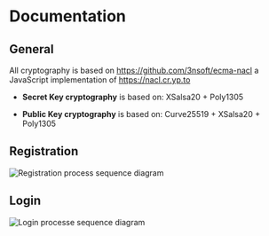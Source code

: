 # Documentation

## General
All cryptography is based on https://github.com/3nsoft/ecma-nacl a JavaScript implementation of https://nacl.cr.yp.to

- **Secret Key cryptography** is based on: XSalsa20 + Poly1305

- **Public Key cryptography** is based on: Curve25519 + XSalsa20 + Poly1305


## Registration

![Registration process sequence diagram](img/Registration.png)

## Login

![Login processe sequence diagram](img/Login.png)